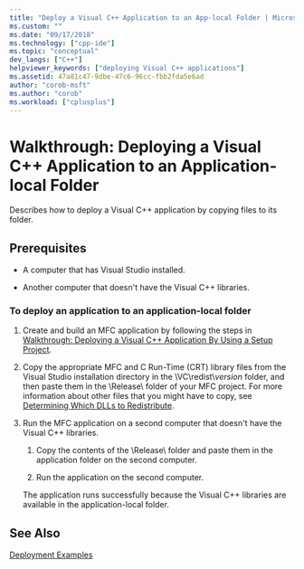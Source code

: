 ```yaml
---
title: "Deploy a Visual C++ Application to an App-local Folder | Microsoft Docs"
ms.custom: ""
ms.date: "09/17/2018"
ms.technology: ["cpp-ide"]
ms.topic: "conceptual"
dev_langs: ["C++"]
helpviewer_keywords: ["deploying Visual C++ applications"]
ms.assetid: 47a81c47-9dbe-47c6-96cc-fbb2fda5e6ad
author: "corob-msft"
ms.author: "corob"
ms.workload: ["cplusplus"]
---
```

# Walkthrough: Deploying a Visual C++ Application to an Application-local Folder

Describes how to deploy a Visual C++ application by copying files to its folder.  
  
## Prerequisites  
  
- A computer that has Visual Studio installed.  
  
- Another computer that doesn't have the Visual C++ libraries.  
  
### To deploy an application to an application-local folder  
  
1. Create and build an MFC application by following the steps in [Walkthrough: Deploying a Visual C++ Application By Using a Setup Project](walkthrough-deploying-a-visual-cpp-application-by-using-a-setup-project.md).  
  
1. Copy the appropriate MFC and C Run-Time (CRT) library files from the Visual Studio installation directory in the \\VC\\redist\\*version* folder, and then paste them in the \Release\ folder of your MFC project. For more information about other files that you might have to copy, see [Determining Which DLLs to Redistribute](determining-which-dlls-to-redistribute.md).  
  
1. Run the MFC application on a second computer that doesn't have the Visual C++ libraries.  
  
   1. Copy the contents of the \Release\ folder and paste them in the application folder on the second computer.  
  
   1. Run the application on the second computer.  
  
   The application runs successfully because the Visual C++ libraries are available in the application-local folder.  
  
## See Also  

[Deployment Examples](deployment-examples.md)<br/>
